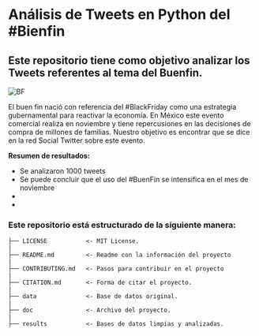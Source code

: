 # Análisis de Tweets en Python del #Bienfin

## Este repositorio tiene como objetivo analizar los Tweets referentes al tema del Buenfin.

![](https://elceo.com/wp-content/uploads/2022/11/buen-fin.jpg "BF")

El buen fin nació con referencia del #BlackFriday como una estrategia gubernamental para reactivar la economía. En México este evento comercial realiza en noviembre y tiene repercusiones en las decisiones de compra de millones de familias. Nuestro objetivo es encontrar que se dice en la red Social Twitter sobre este evento. 

**Resumen de resultados:**
- Se analizaron 1000 tweets
- Se puede concluir que el uso del #BuenFin se intensifica en el mes de noviembre
- 
- 







### Este repositorio está estructurado de la siguiente manera: 

    ├── LICENSE           <- MIT License.  
    |  
    ├── README.md         <- Readme con la información del proyecto  
    |  
    ├── CONTRIBUTING.md   <- Pasos para contribuir en el proyecto  
    |  
    ├── CITATION.md       <- Forma de citar el proyecto.  
    |  
    ├── data              <- Base de datos original.  
    |  
    ├── doc               <- Archivo del proyecto.  
    |  
    ├── results           <- Bases de datos limpias y analizadas.  

